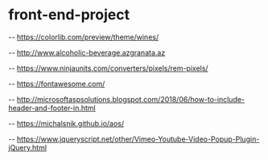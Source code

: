 # front-end-project

--  https://colorlib.com/preview/theme/wines/

--  http://www.alcoholic-beverage.azgranata.az

--  https://www.ninjaunits.com/converters/pixels/rem-pixels/

--  https://fontawesome.com/

--  http://microsoftaspsolutions.blogspot.com/2018/06/how-to-include-header-and-footer-in.html

--  https://michalsnik.github.io/aos/

--  https://www.jqueryscript.net/other/Vimeo-Youtube-Video-Popup-Plugin-jQuery.html